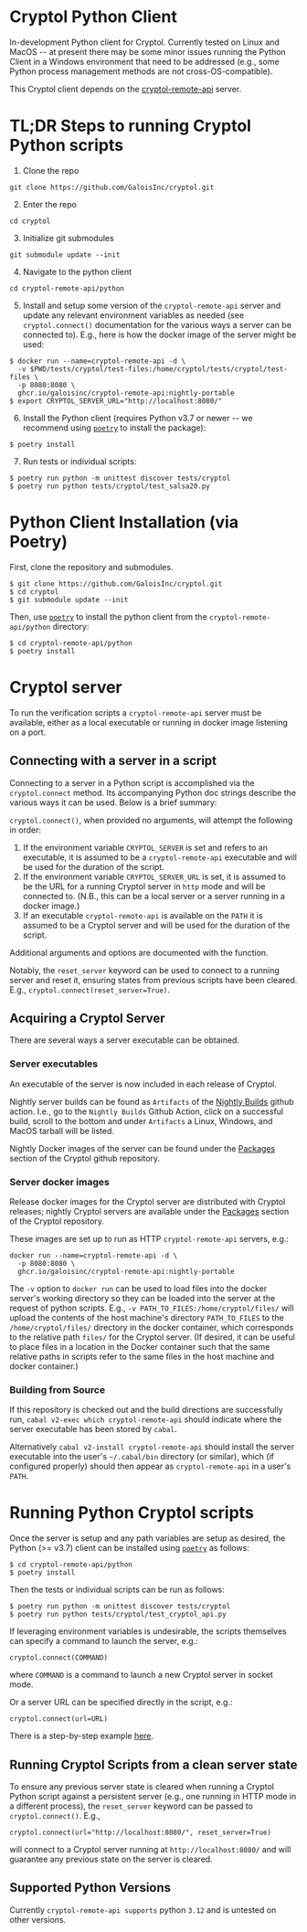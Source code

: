 # Cryptol Python Client

In-development Python client for Cryptol. Currently tested on Linux and MacOS --
at present there may be some minor issues running the Python Client in a Windows
environment that need to be addressed (e.g., some Python process management methods
are not cross-OS-compatible).

This Cryptol client depends on the
[cryptol-remote-api](https://github.com/GaloisInc/cryptol/tree/master/cryptol-remote-api)
server.

# TL;DR Steps to running Cryptol Python scripts

1. Clone the repo 
```
git clone https://github.com/GaloisInc/cryptol.git
```
2. Enter the repo
```
cd cryptol
```
3. Initialize git submodules 
```
git submodule update --init
```
4. Navigate to the python client
```
cd cryptol-remote-api/python
```
5. Install and setup some version of the `cryptol-remote-api` server and update any
   relevant environment variables as needed (see `cryptol.connect()` documentation
   for the various ways a server can be connected to).
   E.g., here is how the docker image of the server might be used:
```
$ docker run --name=cryptol-remote-api -d \
  -v $PWD/tests/cryptol/test-files:/home/cryptol/tests/cryptol/test-files \
  -p 8080:8080 \
  ghcr.io/galoisinc/cryptol-remote-api:nightly-portable
$ export CRYPTOL_SERVER_URL="http://localhost:8080/"
```
6. Install the Python client (requires Python v3.7 or newer -- we recommend using [`poetry`](https://python-poetry.org/docs/#installation) to install the package):
```
$ poetry install 
```
7. Run tests or individual scripts:
```
$ poetry run python -m unittest discover tests/cryptol
$ poetry run python tests/cryptol/test_salsa20.py
```

# Python Client Installation (via Poetry)

First, clone the repository and submodules.

```
$ git clone https://github.com/GaloisInc/cryptol.git
$ cd cryptol
$ git submodule update --init
```

Then, use [`poetry`](https://python-poetry.org/docs/#installation) to install
the python client from the `cryptol-remote-api/python` directory:

```
$ cd cryptol-remote-api/python
$ poetry install
```

# Cryptol server

To run the verification scripts a `cryptol-remote-api` server must be available,
either as a local executable or running in docker image listening on a port.

## Connecting with a server in a script

Connecting to a server in a Python script is accomplished via the `cryptol.connect`
method. Its accompanying Python doc strings describe the various ways it can be
used. Below is a brief summary:

`cryptol.connect()`, when provided no arguments, will attempt the following in order:

1. If the environment variable ``CRYPTOL_SERVER`` is set and refers to an
   executable, it is assumed to be a `cryptol-remote-api` executable and will be
   used for the duration of the script.
2. If the environment variable ``CRYPTOL_SERVER_URL`` is set, it is assumed to be
   the URL for a running Cryptol server in ``http`` mode and will be connected to.
   (N.B., this can be a local server or a server running in a docker image.)
3. If an executable ``cryptol-remote-api`` is available on the ``PATH`` it is
    assumed to be a Cryptol server and will be used for the duration of the script.

Additional arguments and options are documented with the function.

Notably, the `reset_server` keyword can be used to connect to a running server
and reset it, ensuring states from previous scripts have been cleared. E.g.,
`cryptol.connect(reset_server=True)`.


## Acquiring a Cryptol Server

There are several ways a server executable can be obtained.

### Server executables

An executable of the server is now included in each release of Cryptol.

Nightly server builds can be found as `Artifacts` of the [Nightly
Builds](https://github.com/GaloisInc/saw-script/actions/workflows/nightly.yml)
github action. I.e., go to the `Nightly Builds` Github Action, click on a
successful build, scroll to the bottom and under `Artifacts` a Linux, Windows,
and MacOS tarball will be listed.

Nightly Docker images of the server can be found under the
[Packages](https://github.com/orgs/GaloisInc/packages?repo_name=cryptol) section
of the Cryptol github repository.

### Server docker images

Release docker images for the Cryptol server are distributed with Cryptol
releases; nightly Cryptol servers are available under the
[Packages](https://github.com/orgs/GaloisInc/packages) section of the Cryptol repository.

These images are set up to run as HTTP `cryptol-remote-api` servers, e.g.:

```
docker run --name=cryptol-remote-api -d \
  -p 8080:8080 \
  ghcr.io/galoisinc/cryptol-remote-api:nightly-portable
```

The `-v` option to `docker run` can be used to load files into the docker
server's working directory so they can be loaded into the server at the request
of python scripts. E.g., `-v PATH_TO_FILES:/home/cryptol/files/` will upload the
contents of the host machine's directory `PATH_TO_FILES` to the
`/home/cryptol/files/` directory in the docker container, which corresponds to the
relative path `files/` for the Cryptol server. (If desired, it can be useful to
place files in a location in the Docker container such that the same relative
paths in scripts refer to the same files in the host machine and docker
container.)

### Building from Source

If this repository is checked out and the build directions are successfully run,
`cabal v2-exec which cryptol-remote-api` should indicate where the server executable has
been stored by `cabal`.

Alternatively `cabal v2-install cryptol-remote-api` should install the server
executable into the user's `~/.cabal/bin` directory (or similar), which (if
configured properly) should then appear as `cryptol-remote-api` in a user's `PATH`.


# Running Python Cryptol scripts

Once the server is setup and any path variables are setup as desired, the
Python (>= v3.7) client can be installed using
[`poetry`](https://python-poetry.org/docs/#installation) as follows:

```
$ cd cryptol-remote-api/python
$ poetry install
```

Then the tests or individual scripts can be run as follows:
```
$ poetry run python -m unittest discover tests/cryptol
$ poetry run python tests/cryptol/test_cryptol_api.py
```

If leveraging environment variables is undesirable, the scripts themselves can
specify a command to launch the server, e.g.:

```
cryptol.connect(COMMAND)
```

where `COMMAND` is a command to launch a new Cryptol server in socket mode.

Or a server URL can be specified directly in the script, e.g.:

```
cryptol.connect(url=URL)
```

There is a step-by-step example [here](GettingStarted.md).

## Running Cryptol Scripts from a clean server state

To ensure any previous server state is cleared when running a Cryptol Python script
against a persistent server (e.g., one running in HTTP mode in a different process),
the `reset_server` keyword can be passed to `cryptol.connect()`. E.g.,

```
cryptol.connect(url="http://localhost:8080/", reset_server=True)
```

will connect to a Cryptol server running at `http://localhost:8080/` and will
guarantee any previous state on the server is cleared.


## Supported Python Versions

Currently `cryptol-remote-api supports` python `3.12` and is untested on other versions.
